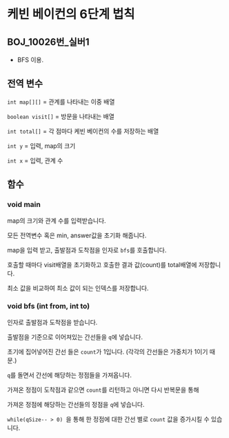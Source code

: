 # 케빈 베이컨의 6단계 법칙
## BOJ_10026번_실버1
- BFS 이용.

## 전역 변수

`int map[][]` = 관계를 나타내는 이중 배열

`boolean visit[]` = 방문을 나타내는 배열

`int total[]` = 각 점마다 케빈 베이컨의 수를 저장하는 배열

`int y` =  입력, map의 크기

`int x` = 입력, 관계 수



## 함수

### void main

map의 크기와 관계 수를 입력받습니다. 

모든 전역변수 혹은 min, answer값을 초기화 해줍니다.

map을 입력 받고, 출발점과 도착점을 인자로 `bfs`를 호출합니다.

호출할 때마다 visit배열을 초기화하고 호출한 결과 값(count)를 total배열에 저장합니다.

최소 값을 비교하여 최소 값이 되는 인덱스를 저장합니다. 

### void bfs (int from, int to)

인자로 출발점과 도착점을 받습니다. 

출발점을 기준으로 이어져있는 간선들을 `q`에 넣습니다. 

초기에 집어넣어진 간선 들은 `count`가 1입니다. (각각의 간선들은 가중치가 1이기 때문.)

`q`를 돌면서 간선에 해당하는 정점들을 가져옵니다. 

가져온 정점이 도착점과 같으면 `count`를 리턴하고 아니면 다시 반복문을 통해 

가져온 정점에 해당하는 간선들의 정점을 `q`에 넣습니다. 

`while(qSize-- > 0) `을 통해 한 정점에 대한 간선 별로 `count` 값을 증가시킬 수 있습니다.